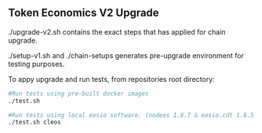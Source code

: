 ## Token Economics V2 Upgrade ##

./upgrade-v2.sh contains the exact steps that has applied for chain upgrade.

./setup-v1.sh and ./chain-setups generates pre-upgrade environment for testing purposes.

To appy upgrade and run tests, from repositories root directory:

```bash
#Run tests using pre-built docker images
./test.sh
```
```bash
#Run tests using local eosio software. (nodeos 1.8.7 & eosio.cdt 1.6.5 required)
./test.sh cleos
```